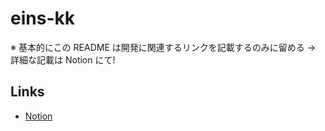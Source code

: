 # eins-kk

※ 基本的にこの README は開発に関連するリンクを記載するのみに留める
→ 詳細な記載は Notion にて!

## Links

- [Notion](https://www.notion.so/hacksaw/_-4099af4f145e43499d36a164e5ddab38?pvs=4)
